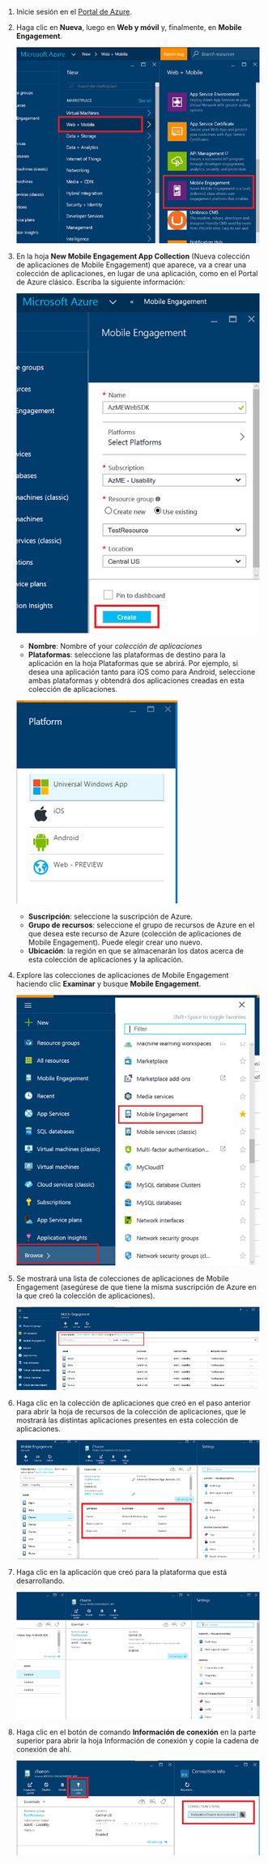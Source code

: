 
1. Inicie sesión en el [Portal de Azure](https://portal.azure.com).

2. Haga clic en **Nueva**, luego en **Web y móvil** y, finalmente, en **Mobile Engagement**.

    ![](./media/mobile-engagement-create-app-in-portal-new/browse-azme-extension.png)

3. En la hoja **New Mobile Engagement App Collection** (Nueva colección de aplicaciones de Mobile Engagement) que aparece, va a crear una colección de aplicaciones, en lugar de una aplicación, como en el Portal de Azure clásico. Escriba la siguiente información:

    ![](./media/mobile-engagement-create-app-in-portal-new/new-azme-app.png)

    - **Nombre**: Nombre of your *colección de aplicaciones* 
    - **Plataformas**: seleccione las plataformas de destino para la aplicación en la hoja Plataformas que se abrirá. Por ejemplo, si desea una aplicación tanto para iOS como para Android, seleccione ambas plataformas y obtendrá dos aplicaciones creadas en esta colección de aplicaciones. 

    ![](./media/mobile-engagement-create-app-in-portal-new/choose-platform.png)

    - **Suscripción**: seleccione la suscripción de Azure. 
    - **Grupo de recursos**: seleccione el grupo de recursos de Azure en el que desea este recurso de Azure (colección de aplicaciones de Mobile Engagement). Puede elegir crear uno nuevo.  
    - **Ubicación**: la región en que se almacenarán los datos acerca de esta colección de aplicaciones y la aplicación.

5. Explore las colecciones de aplicaciones de Mobile Engagement haciendo clic **Examinar** y busque **Mobile Engagement**.

    ![](./media/mobile-engagement-create-app-in-portal-new/browse-mobile-engagement-menu.png)

6. Se mostrará una lista de colecciones de aplicaciones de Mobile Engagement (asegúrese de que tiene la misma suscripción de Azure en la que creó la colección de aplicaciones).

    ![](./media/mobile-engagement-create-app-in-portal-new/browse-mobile-engagement.png)

7. Haga clic en la colección de aplicaciones que creó en el paso anterior para abrir la hoja de recursos de la colección de aplicaciones, que le mostrará las distintas aplicaciones presentes en esta colección de aplicaciones. 

    ![](./media/mobile-engagement-create-app-in-portal-new/mobile-engagement-app-collection.png)

8. Haga clic en la aplicación que creó para la plataforma que está desarrollando. 

    ![](./media/mobile-engagement-create-app-in-portal-new/mobile-engagement-app.png)

9. Haga clic en el botón de comando **Información de conexión** en la parte superior para abrir la hoja Información de conexión y copie la cadena de conexión de ahí. 

    ![](./media/mobile-engagement-create-app-in-portal-new/app-connection-info.png)


<!--HONumber=Oct16_HO2-->


